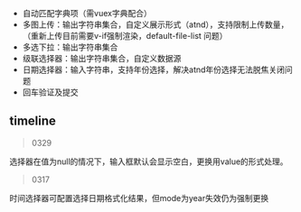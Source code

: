 - 自动匹配字典项（需vuex字典配合）
- 多图上传：输出字符串集合，自定义展示形式（atnd），支持限制上传数量，（重新上传目前需要v-if强制渲染，default-file-list 问题）
- 多选下拉：输出字符串集合
- 级联选择器：输出字符串集合，自定义数据源
- 日期选择器：输入字符串，支持年份选择，解决atnd年份选择无法脱焦关闭问题
- 回车验证及提交

## timeline 

> 0329

选择器在值为null的情况下，输入框默认会显示空白，更换用value的形式处理。

> 0317

时间选择器可配置选择日期格式化结果，但mode为year失效仍为强制更换
